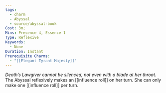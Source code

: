 ```yaml
---
tags:
  - charm
  - Abyssal
  - source/abyssal-book
Cost: 3m; 
Mins: Presence 4, Essence 1
Type: Reflexive
Keywords:
  - None
Duration: Instant
Prerequisite Charms:
  - "[[Elegant Tyrant Majesty]]"
---
```

*Death’s Lawgiver cannot be silenced, not even with a blade at her throat.*
The Abyssal reflexively makes an [[influence roll]] on her turn. She can only make one [[influence roll]] per turn.